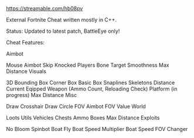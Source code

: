 https://streamable.com/hb08pv


External Fortnite Cheat written mostly in C++.

Status: Updated to latest patch, BattleEye only!


Cheat Features:

Aimbot

Mouse Aimbot
Skip Knocked Players
Bone Target
Smoothness
Max Distance
Visuals

3D Bounding Box
Corner Box
Basic Box
Snaplines
Skeletons
Distance
Current Eqipped Weapon (Ammo Count, Reloading Check)
Platform (in progress)
Max Distance
Misc

Draw Crosshair
Draw Circle FOV
Aimbot FOV Value
World

Loots
Utils
Vehicles
Chests
Ammo Boxes
Max Distance
Exploits

No Bloom
Spinbot
Boat Fly
Boat Speed Multiplier
Boat Speed
FOV Changer
